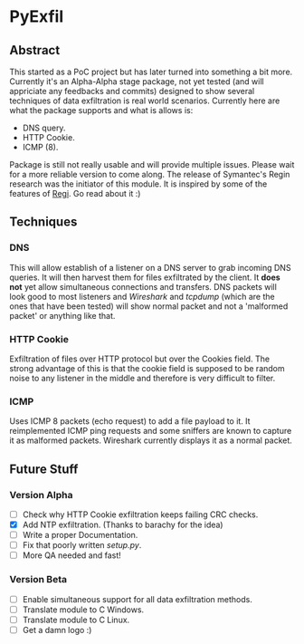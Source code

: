 # PyExfil

## Abstract
This started as a PoC project but has later turned into something a bit more. Currently it's an Alpha-Alpha stage package, not yet tested (and will appriciate any feedbacks and commits) designed to show several techniques of data exfiltration is real world scenarios. Currently here are what the package supports and what is allows is:

* DNS query.
* HTTP Cookie.
* ICMP (8).

Package is still not really usable and will provide multiple issues. Please wait for a more reliable version to come along. 
The release of Symantec's Regin research was the initiator of this module. It is inspired by some of the features of [Regi](http://www.symantec.com/connect/blogs/regin-top-tier-espionage-tool-enables-stealthy-surveillance). Go read about it :)

## Techniques

### DNS
This will allow establish of a listener on a DNS server to grab incoming DNS queries. It will then harvest them for files exfiltrated by the client. It **does not** yet allow simultaneous connections and transfers. DNS packets will look good to most listeners and *Wireshark* and *tcpdump* (which are the ones that have been tested) will show normal packet and not a 'malformed packet' or anything like that.
### HTTP Cookie
Exfiltration of files over HTTP protocol but over the Cookies field. The strong advantage of this is that the cookie field is supposed to be random noise to any listener in the middle and therefore is very difficult to filter. 
### ICMP
Uses ICMP 8 packets (echo request) to add a file payload to it. It reimplemented ICMP ping requests and some sniffers are known to capture it as malformed packets. Wireshark currently displays it as a normal packet. 

## Future Stuff
### Version Alpha
- [ ] Check why HTTP Cookie exfiltration keeps failing CRC checks.
- [X] Add NTP exfiltration. (Thanks to barachy for the idea)
- [ ] Write a proper Documentation.
- [ ] Fix that poorly written *setup.py*.
- [ ] More QA needed and fast!

### Version Beta
- [ ] Enable simultaneous support for all data exfiltration methods. 
- [ ] Translate module to C Windows.
- [ ] Translate module to C Linux.
- [ ] Get a damn logo :)
